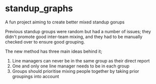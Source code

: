 # standup_graphs
A fun project aiming to create better mixed standup gorups

Previous standup groups were random but had a number of issues; they didn't promote good inter-team mixing, and they had to be manually checked over to ensure good grouping.

The new method has three main ideas behind it; 
1) Line managers can never be in the same group as their direct report
2) One and only one line manager needs to be in each group
3) Groups should prioritise mixing people together by taking prior groupings into account
